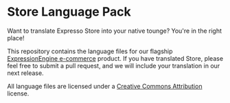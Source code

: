 # Store Language Pack

Want to translate Expresso Store into your native tounge? You're in the right place!

This repository contains the language files for our flagship [ExpressionEngine e-commerce](https://exp-resso.com/store) product. If you have
translated Store, please feel free to submit a pull request, and we will include your translation in our next release.

All language files are licensed under a [Creative Commons Attribution](http://creativecommons.org/licenses/by/3.0/) license.
